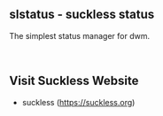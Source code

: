 
slstatus - suckless status
------------
The simplest status manager for dwm.

<br>

Visit Suckless Website
-------------
* suckless (https://suckless.org)


